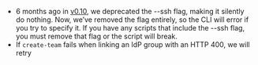 - 6 months ago in [v0.10](https://github.com/github/gh-gei/releases/tag/v0.10), we deprecated the --ssh flag, making it silently do nothing. Now, we’ve removed the flag entirely, so the CLI will error if you try to specify it. If you have any scripts that include the --ssh flag, you must remove that flag or the script will break.
- If `create-team` fails when linking an IdP group with an HTTP 400, we will retry
